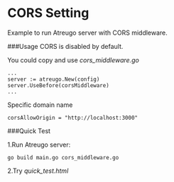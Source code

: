 # CORS Setting

Example to run Atreugo server with CORS middleware.

###Usage
CORS is disabled by default.

You could copy and use *cors_middleware.go*

```
...
server := atreugo.New(config)
server.UseBefore(corsMiddleware)
...
```

Specific domain name
```
corsAllowOrigin = "http://localhost:3000"
```

###Quick Test

1.Run Atreugo server:
```
go build main.go cors_middleware.go
```

2.Try *quick_test.html*
